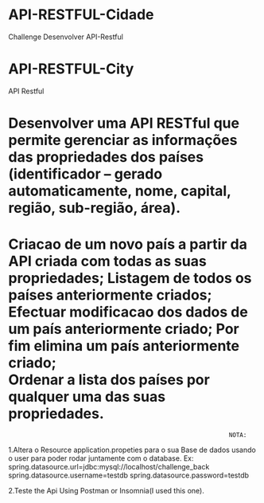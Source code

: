 # API-RESTFUL-Cidade
Challenge Desenvolver API-Restful

# API-RESTFUL-City
API Restful


Desenvolver uma API RESTful que permite gerenciar as informações das propriedades dos países (identificador – gerado automaticamente, nome, 
capital, região, sub-região, área). 
=====================================================================
Criacao de um novo país a partir da API criada com todas as suas propriedades; 
Listagem de todos os países anteriormente criados; 
Efectuar modificacao dos dados de um país anteriormente criado;
Por fim  elimina um país anteriormente criado;  
Ordenar a lista dos países por qualquer uma das suas propriedades.
===========================================================================================================================================
                                                                  NOTA:  


 1.Altera o Resource application.propeties para o sua Base de dados usando o user para poder rodar juntamente com o database.
    Ex:
        spring.datasource.url=jdbc:mysql://localhost/challenge_back
        spring.datasource.username=testdb
        spring.datasource.password=testdb

 2.Teste the Api Using Postman or Insomnia(I used this one).
 
 
